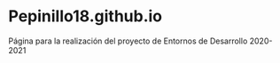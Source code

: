 # Pepinillo18.github.io
Página para la realización del proyecto de Entornos de Desarrollo 2020-2021
